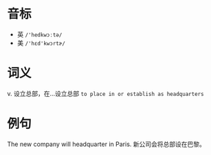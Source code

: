 # 音标

- 英 `/'hedkwɔːtə/`
- 美 `/'hɛd'kwɔrtɚ/`

# 词义

v. 设立总部，在…设立总部
`to place in or establish as headquarters`

# 例句

The new company will headquarter in Paris.
新公司会将总部设在巴黎。


